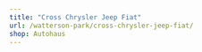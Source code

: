 ```yaml
---
title: "Cross Chrysler Jeep Fiat"
url: /watterson-park/cross-chrysler-jeep-fiat/
shop: Autohaus
---
```

